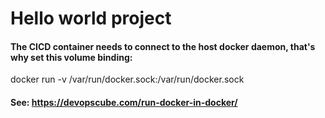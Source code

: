 # Hello world project

#### The CICD container needs to connect to the host docker daemon, that's why set this volume binding:
docker run -v /var/run/docker.sock:/var/run/docker.sock

#### See: https://devopscube.com/run-docker-in-docker/

